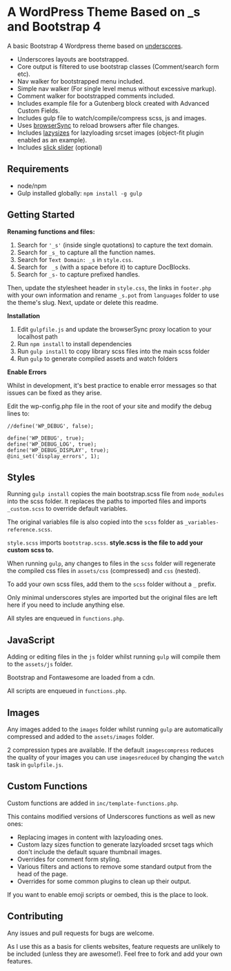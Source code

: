 A WordPress Theme Based on _s and Bootstrap 4
===

A basic Bootstrap 4 Wordpress theme based on [underscores](https://underscores.me/).

- Underscores layouts are bootstrapped.
- Core output is filtered to use bootstrap classes (Comment/search form etc).
- Nav walker for bootstrapped menu included.
- Simple nav walker (For single level menus without excessive markup).
- Comment walker for bootstrapped comments included.
- Includes example file for a Gutenberg block created with Advanced Custom Fields.
- Includes gulp file to watch/compile/compress scss, js and images.
- Uses [browserSync](https://browsersync.io/) to reload browsers after file changes.
- Includes [lazysizes](https://github.com/aFarkas/lazysizes) for lazyloading srcset images (object-fit plugin enabled as an example).
- Includes [slick slider](http://kenwheeler.github.io/slick/) (optional)

## Requirements

 - node/npm
 - Gulp installed globally: `npm install -g gulp`
 

Getting Started
---------------

**Renaming functions and files:**

1. Search for `'_s'` (inside single quotations) to capture the text domain.
2. Search for `_s_` to capture all the function names.
3. Search for `Text Domain: _s` in `style.css`.
4. Search for <code>&nbsp;_s</code> (with a space before it) to capture DocBlocks.
5. Search for `_s-` to capture prefixed handles.


Then, update the stylesheet header in `style.css`, the links in `footer.php` with your own information and rename `_s.pot` from `languages` folder to use the theme's slug. Next, update or delete this readme.

**Installation**

1. Edit `gulpfile.js` and update the browserSync proxy location to your localhost path
2. Run `npm install` to install dependencies
3. Run `gulp install` to copy library scss files into the main scss folder
4. Run `gulp` to generate compiled assets and watch folders

**Enable Errors**

Whilst in development, it's best practice to enable error messages so that issues can be fixed as they arise.

Edit the wp-config.php file in the root of your site and modify the debug lines to:


    //define('WP_DEBUG', false);
    
    define('WP_DEBUG', true);
    define('WP_DEBUG_LOG', true);
    define('WP_DEBUG_DISPLAY', true);
    @ini_set('display_errors', 1);


## Styles

Running `gulp install` copies the main bootstrap.scss file from `node_modules` into the scss folder. It replaces the paths to imported files and imports `_custom.scss` to override default variables.

The original variables file is also copied into the `scss` folder as `_variables-reference.scss`.

`style.scss` imports `bootstrap.scss`. **style.scss is the file to add your custom scss to.**

When running `gulp`, any changes to files in the `scss` folder will regenerate the compiled css files in `assets/css` (compressed) and `css` (nested).

To add your own scss files, add them to the `scss` folder without a `_` prefix.

Only minimal underscores styles are imported but the original files are left here if you need to include anything else.

All styles are enqueued in `functions.php`.

## JavaScript

Adding or editing files in the `js` folder whilst running `gulp` will compile them to the `assets/js` folder.

Bootstrap and Fontawesome are loaded from a cdn.

All scripts are enqueued in `functions.php`.

## Images

Any images added to the `images` folder whilst running `gulp` are automatically compressed and added to the `assets/images` folder.

2 compression types are available. If the default `imagescompress` reduces the quality of your images you can use `imagesreduced` by changing the `watch` task in `gulpfile.js`.

## Custom Functions

Custom functions are added in `inc/template-functions.php`.

This contains modified versions of Underscores functions as well as new ones:
 
- Replacing images in content with lazyloading ones.
- Custom lazy sizes function to generate lazyloaded srcset tags which don't include the default square thumbnail images.
- Overrides for comment form styling.
- Various filters and actions to remove some standard output from the head of the page.
- Overrides for some common plugins to clean up their output.

If you want to enable emoji scripts or oembed, this is the place to look.

## Contributing

Any issues and pull requests for bugs are welcome.

As I use this as a basis for clients websites, feature requests are unlikely to be included (unless they are awesome!). Feel free to fork and add your own features.

